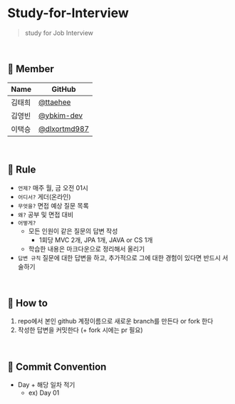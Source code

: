 # Study-for-Interview
>study for Job Interview

<br/>

## 🍃 Member

| Name   | GitHub                                         |
| ------ | ---------------------------------------------- |
| 김태희 | [@ttaehee](https://github.com/ttaehee) |
| 김영빈 | [@ybkim-dev](https://github.com/ybkim-dev) |
| 이택승 | [@dlxortmd987](https://github.com/dlxortmd987) |

<br/>

## 🍃 Rule
- `언제?` 매주 월, 금 오전 01시
- `어디서?` 게더(온라인)
- `무엇을?` 면접 예상 질문 목록
- `왜?` 공부 및 면접 대비   
- `어떻게?` 
  - 모든 인원이 같은 질문의 답변 작성
    - 1회당 MVC 2개, JPA 1개, JAVA or CS 1개
  - 학습한 내용은 마크다운으로 정리해서 올리기
- `답변 규칙` 질문에 대한 답변을 하고, 추가적으로 그에 대한 경험이 있다면 반드시 서술하기

<br/>

## 🍃 How to

1. repo에서 본인 github 계정이름으로 새로운 branch를 만든다 or fork 한다
2. 작성한 답변을 커밋한다 (+ fork 시에는 pr 필요)

<br/>

## 🍃 Commit Convention
- Day + 해당 일차 적기    
  - ex) Day 01

<br/>
